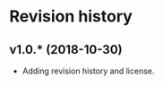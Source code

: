 Revision history
==================



v1.0.* (2018-10-30)
-----------------------

* Adding revision history and license.
